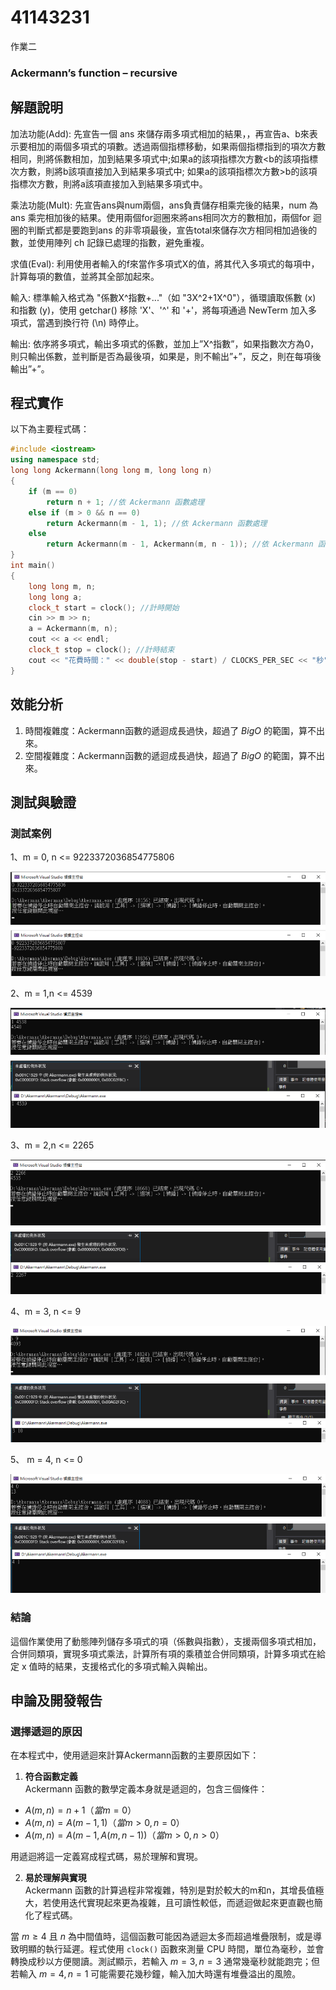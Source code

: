 # 41143231

作業二

### Ackermann’s function – recursive
## 解題說明

加法功能(Add):
先宣告一個 ans 來儲存兩多項式相加的結果，，再宣告a、b來表示要相加的兩個多項式的項數。透過兩個指標移動，如果兩個指標指到的項次方數相同，則將係數相加，加到結果多項式中;如果a的該項指標次方數<b的該項指標次方數，則將b該項直接加入到結果多項式中; 如果a的該項指標次方數>b的該項指標次方數，則將a該項直接加入到結果多項式中。

乘法功能(Mult):
	先宣告ans與num兩個，ans負責儲存相乘完後的結果，num 為ans 乘完相加後的結果。使用兩個for迴圈來將ans相同次方的數相加，兩個for 迴圈的判斷式都是要跑到ans 的非零項最後，宣告total來儲存次方相同相加過後的數，並使用陣列 ch 記錄已處理的指數，避免重複。
 
求值(Eval):
	利用使用者輸入的f來當作多項式X的值，將其代入多項式的每項中，計算每項的數值，並將其全部加起來。
 
輸入:
	標準輸入格式為 "係數X^指數+..."（如 "3X^2+1X^0"），循環讀取係數 (x) 和指數 (y)，使用 getchar() 移除 'X'、'^' 和 '+'，將每項通過 NewTerm 加入多項式，當遇到換行符 (\n) 時停止。
 
輸出:
	依序將多項式，輸出多項式的係數，並加上”X^指數”，如果指數次方為0，則只輸出係數，並判斷是否為最後項，如果是，則不輸出”+”，反之，則在每項後輸出”+”。



## 程式實作

以下為主要程式碼：

```cpp
#include <iostream>
using namespace std;
long long Ackermann(long long m, long long n)
{
	if (m == 0)
		return n + 1; //依 Ackermann 函數處理
	else if (m > 0 && n == 0)
		return Ackermann(m - 1, 1); //依 Ackermann 函數處理
	else
		return Ackermann(m - 1, Ackermann(m, n - 1)); //依 Ackermann 函數處理
}
int main()
{
	long long m, n;
	long long a;
	clock_t start = clock(); //計時開始
	cin >> m >> n;
	a = Ackermann(m, n);
	cout << a << endl;
	clock_t stop = clock(); //計時結束
	cout << "花費時間：" << double(stop - start) / CLOCKS_PER_SEC << "秒" << endl;
}

```

## 效能分析

1. 時間複雜度：Ackermann函數的遞迴成長過快，超過了 $Big O$ 的範圍，算不出來。
2. 空間複雜度：Ackermann函數的遞迴成長過快，超過了 $Big O$ 的範圍，算不出來。

## 測試與驗證

### 測試案例

1、m = 0, n <= 9223372036854775806

![1](https://github.com/Adsgfjhk/data-structure/blob/main/homework1/%E8%9E%A2%E5%B9%95%E6%93%B7%E5%8F%96%E7%95%AB%E9%9D%A2%202025-07-21%20013201.png)

2、m = 1,n <= 4539

![2](https://github.com/Adsgfjhk/data-structure/blob/main/homework1/%E8%9E%A2%E5%B9%95%E6%93%B7%E5%8F%96%E7%95%AB%E9%9D%A2%202025-07-21%20020233.png)

3、m = 2,n <= 2265

![3](https://github.com/Adsgfjhk/data-structure/blob/main/homework1/%E8%9E%A2%E5%B9%95%E6%93%B7%E5%8F%96%E7%95%AB%E9%9D%A2%202025-07-21%20020302.png)

4、m = 3, n <= 9

![4](https://github.com/Adsgfjhk/data-structure/blob/main/homework1/%E8%9E%A2%E5%B9%95%E6%93%B7%E5%8F%96%E7%95%AB%E9%9D%A2%202025-07-21%20020321.png)

5、 m = 4, n <= 0

![5](https://github.com/Adsgfjhk/data-structure/blob/main/homework1/%E8%9E%A2%E5%B9%95%E6%93%B7%E5%8F%96%E7%95%AB%E9%9D%A2%202025-07-21%20020333.png)


### 結論

這個作業使用了動態陣列儲存多項式的項（係數與指數），支援兩個多項式相加，合併同類項，實現多項式乘法，計算所有項的乘積並合併同類項，計算多項式在給定 x 值時的結果，支援格式化的多項式輸入與輸出。

## 申論及開發報告

### 選擇遞迴的原因

在本程式中，使用遞迴來計算Ackermann函數的主要原因如下：

1. **符合函數定義**  
   Ackermann 函數的數學定義本身就是遞迴的，包含三個條件：
- $A(m, n) = n + 1 （當  m = 0）$
- $A(m, n) = A(m-1, 1)（當 m > 0, n = 0）$
- $A(m, n) = A(m-1, A(m, n-1))（當 m > 0, n > 0）$

用遞迴將這一定義寫成程式碼，易於理解和實現。

2. **易於理解與實現**  
   Ackermann 函數的計算過程非常複雜，特別是對於較大的m和n，其增長值極大，若使用迭代實現起來更為複雜，且可讀性較低，而遞迴做起來更直觀也簡化了程式碼。

當  $m \geq 4$  且  $n$  為中間值時，這個函數可能因為遞迴太多而超過堆疊限制，或是導致明顯的執行延遲。程式使用 `clock()` 函數來測量 CPU 時間，單位為毫秒，並會轉換成秒以方便閱讀。測試顯示，若輸入 $m = 3, n = 3$ 通常幾毫秒就能跑完；但若輸入 $m = 4, n = 1$ 可能需要花幾秒鐘，輸入加大時還有堆疊溢出的風險。
